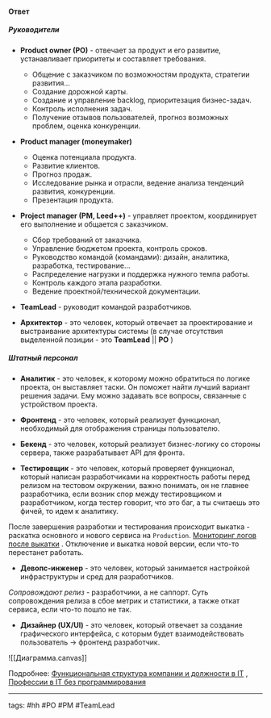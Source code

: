 #### Ответ

##### Руководители

* **Product owner (PO)** - отвечает за продукт и его развитие, устанавливает приоритеты и составляет требования.
	* Общение с заказчиком по возможностям продукта, стратегии развития… 
	* Создание дорожной карты. 
	* Создание и управление backlog, приоритезация бизнес-задач. 
	* Контроль исполнения задач. 
	* Получение отзывов пользователей, прогноз возможных проблем, оценка конкуренции. 

* **Product manager (moneymaker)** 
	* Оценка потенциала продукта.
	* Развитие клиентов.
	* Прогноз продаж.
	* Исследование рынка и отрасли, ведение анализа тенденций развития, конкуренции. 
	* Презентация продукта. 

* **Project manager (PM, Leed++)** - управляет проектом, координирует его выполнение и общается с заказчиком.
	* Сбор требований от заказчика. 
	* Управление бюджетом проекта, контроль сроков. 
	* Руководство командой (командами): дизайн, аналитика, разработка, тестирование… 
	* Распределение нагрузки и поддержка нужного темпа работы. 
	* Контроль каждого этапа разработки. 
	* Ведение проектной/технической документации.

* **TeamLead** - руководит командой разработчиков.

* **Архитектор** - это человек, который отвечает за проектирование и выстраивание архитектуры системы (в случае отсутствия выделенной позиции - это **TeamLead** || **PO** )
##### Штатный персонал

* **Аналитик** - это человек, к которому можно обратиться по логике проекта, он выставляет таски. Он поможет найти лучший вариант решения задачи. Ему можно задавать все вопросы, связанные с устройством проекта.

* **Фронтенд** - это человек, который реализует функционал, необходимый для отображения страницы пользователю.
  
* **Бекенд** - это человек, который реализует бизнес-логику со стороны сервера, также разрабатывает API для фронта.

* **Тестировщик** - это человек, который проверяет функционал, который написан разработчиками на корректность работы перед релизом на тестовом окружении, важно понимать, он не главнее разработчика, если возник спор между тестировщиком и разработчиком, когда тестер говорит, что это баг, а ты считаешь это фичей, то идем к аналитику.

После завершения разработки и тестирования происходит выкатка - раскатка основного и нового сервиса на `Production`. [Мониторинг логов после выкатки](https://www.youtube.com/watch?v=0acqq6ChCIs) . Отключение и выкатка новой версии, если что-то перестанет работать.

* **Девопс-инженер** - это человек, который занимается настройкой инфраструктуры и сред для разработчиков.

*Сопровождают релиз* - разработчики, а не саппорт.  Суть сопровождения релиза в сбое метрик и статистики, а также откат сервиса, если что-то пошло не так.

* **Дизайнер (UX/UI)** - это человек, который отвечает за создание графического интерфейса, с которым будет взаимодействовать пользователь -> фронтенд разработчик.



![[Диаграмма.canvas]]

Подробнее: [Функциональная структура компании и должности в IT](https://skademy.by/funktsionalnaya-struktura-kompanii/) , [Профессии в IT без программирования](https://practicum.yandex.ru/blog/professii-v-it-bez-programmirovaniya/)

____
tags: #hh #PO #PM #TeamLead
